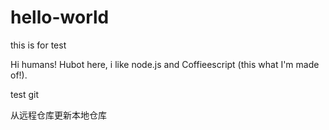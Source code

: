 # hello-world
this is for test

Hi humans!
Hubot here, i like node.js and Coffieescript (this what I'm made of!).

test git

从远程仓库更新本地仓库

